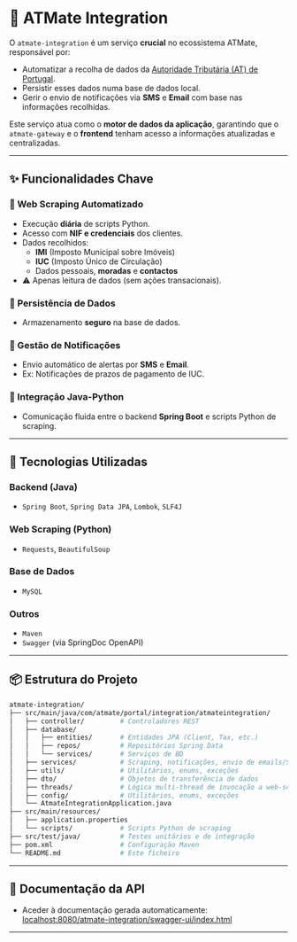 # 🧠 ATMate Integration

O `atmate-integration` é um serviço **crucial** no ecossistema ATMate, responsável por:

- Automatizar a recolha de dados da [Autoridade Tributária (AT) de Portugal](https://www.portaldasfinancas.gov.pt/).
- Persistir esses dados numa base de dados local.
- Gerir o envio de notificações via **SMS** e **Email** com base nas informações recolhidas.

Este serviço atua como o **motor de dados da aplicação**, garantindo que o `atmate-gateway` e o **frontend** tenham acesso a informações atualizadas e centralizadas.

---

## ✨ Funcionalidades Chave

### 🔎 Web Scraping Automatizado

- Execução **diária** de scripts Python.
- Acesso com **NIF e credenciais** dos clientes.
- Dados recolhidos:
  - **IMI** (Imposto Municipal sobre Imóveis)
  - **IUC** (Imposto Único de Circulação)
  - Dados pessoais, **moradas** e **contactos**
- ⚠️ Apenas leitura de dados (sem ações transacionais).

### 📀 Persistência de Dados

- Armazenamento **seguro** na base de dados.

### 📣 Gestão de Notificações

- Envio automático de alertas por **SMS** e **Email**.
- Ex: Notificações de prazos de pagamento de IUC.

### 🔗 Integração Java-Python

- Comunicação fluida entre o backend **Spring Boot** e scripts Python de scraping.

---

## 🚀 Tecnologias Utilizadas

### Backend (Java)

- `Spring Boot`, `Spring Data JPA`, `Lombok`, `SLF4J`

### Web Scraping (Python)

- `Requests`, `BeautifulSoup`

### Base de Dados

- `MySQL` 

### Outros

- `Maven` 
- `Swagger` (via SpringDoc OpenAPI)

---

## 📦 Estrutura do Projeto

```bash
atmate-integration/
├── src/main/java/com/atmate/portal/integration/atmateintegration/
│   ├── controller/         # Controladores REST
│   ├── database/
│   │   ├── entities/       # Entidades JPA (Client, Tax, etc.)
│   │   ├── repos/          # Repositórios Spring Data
│   │   └── services/       # Serviços de BD
│   ├── services/           # Scraping, notificações, envio de emails/SMS
│   ├── utils/              # Utilitários, enums, exceções
│   ├── dto/                # Objetos de transferência de dados 
│   ├── threads/            # Lógica multi-thread de invocação a web-scraping
│   ├── config/             # Utilitários, enums, exceções
│   └── AtmateIntegrationApplication.java
├── src/main/resources/
│   ├── application.properties
│   └── scripts/            # Scripts Python de scraping
├── src/test/java/          # Testes unitários e de integração
├── pom.xml                 # Configuração Maven
└── README.md               # Este ficheiro
```

---

## 📄 Documentação da API

- Aceder à documentação gerada automaticamente: [localhost:8080/atmate-integration/swagger-ui/index.html](localhost:8080/atmate-integration/swagger-ui/index.html)

---
